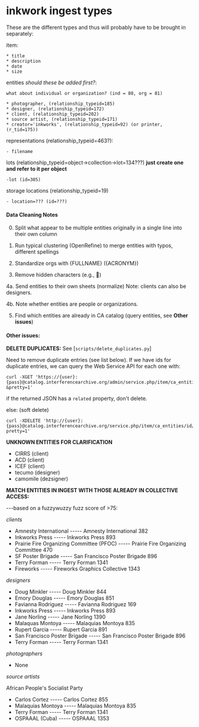 inkwork ingest types
====================

These are the different types and thus will probably have to be brought in separately:

item:

	* title
	* description
	* date
	* size

entities *should these be added first?*: 

	what about individual or organization? (ind = 80, org = 81)

	* photographer, (relationship_typeid=185) 
	* designer, (relationship_typeid=172)
	* client, (relationship_typeid=202)
	* source artist, (relationship_typeid=171)
	* creator='inkworks', (relationship_typeid=92) (or printer, (r_tid=175))

representations (relationship_typeid=463?):

	- filename

lots (relationship_typeid=object->collection->lot=134???) **just create one and refer to it per object**

	-lot (id=305)

storage locations (relationship_typeid=19)

	- location=??? (id=???)


#### Data Cleaning Notes

0. Split what appear to be multiple entities originally in a single line into their own column

1. Run typical clustering (OpenRefine) to merge entities with typos, different spellings

2. Standardize orgs with {FULLNAME} ({ACRONYM})

3. Remove hidden characters (e.g., )

4a. Send entities to their own sheets (normalize) Note: clients can also be designers.

4b. Note whether entities are people or organizations.

5. Find which entities are already in CA catalog (query entities, see **Other issues**)



#### Other issues:

**DELETE DUPLICATES:** See [`scripts/delete_duplicates.py`]

Need to remove duplicate entries (see list below). If we have ids for duplicate entries, we can query the Web Service API for each one with:

    curl -XGET 'https://{user}:{pass}@catalog.interferencearchive.org/admin/service.php/item/ca_entities/id/{id}?&pretty=1'

if the returned JSON has a `related` property, don't delete.

else: (soft delete)

    curl -XDELETE 'http://{user}:{pass}@catalog.interferencearchive.org/service.php/item/ca_entities/id/{id}?pretty=1'

**UNKNOWN ENTITIES FOR CLARIFICATION**

- CIRRS (client)
- ACD (client)
- ICEF (client)
- tecumo (designer)
- camomile (dezsigner)

**MATCH ENTITIES IN INGEST WITH THOSE ALREADY IN COLLECTIVE ACCESS:**

---based on a fuzzywuzzy fuzz score of >75:

*clients*

- Amnesty International ----- Amnesty International 382
- Inkworks Press ----- Inkworks Press 893
- Prairie Fire Organizing Committee (PFOC) ----- Prairie Fire Organizing Committee 470
- SF Poster Brigade ----- San Francisco Poster Brigade 896
- Terry Forman ----- Terry Forman 1341
- Fireworks ----- Fireworks Graphics Collective 1343

*designers* 

- Doug Minkler ----- Doug Minkler 844
- Emory Douglas ----- Emory Douglas 851
- Favianna Rodriguez ----- Favianna Rodriguez 169
- Inkworks Press ----- Inkworks Press 893
- Jane Norling ----- Jane Norling 1390
- Malaquas Montoya ----- Malaquias Montoya 835
- Rupert Garcia ----- Rupert Garcia 891
- San Francisco Poster Brigade ----- San Francisco Poster Brigade 896
- Terry Forman ----- Terry Forman 1341

*photographers*

- None

*source artists* 

African People's Socialist Party

- Carlos Cortez ----- Carlos Cortez 855
- Malaquias Montoya ----- Malaquias Montoya 835
- Terry Forman ----- Terry Forman 1341
- OSPAAAL (Cuba) ----- OSPAAAL 1353
